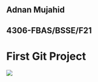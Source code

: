 ## Adnan Mujahid
## 4306-FBAS/BSSE/F21
# First Git Project
![](C:\Users\adnan\gitLabproject1\images)

